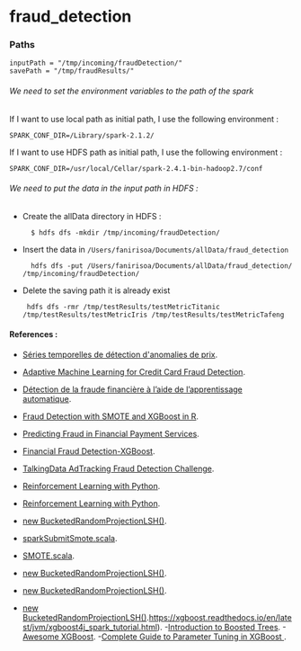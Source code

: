 # fraud_detection

### Paths 

    inputPath = "/tmp/incoming/fraudDetection/"
    savePath = "/tmp/fraudResults/"

######  We need to set the environment variables to the path of the spark 

If I want to use local path as initial path, I use the following environment :

    
    SPARK_CONF_DIR=/Library/spark-2.1.2/
    

If I want to use HDFS path as initial path, I use the following environment :

    
    SPARK_CONF_DIR=/usr/local/Cellar/spark-2.4.1-bin-hadoop2.7/conf
    

    
######  We need to put the data in the input path in HDFS :

- Create the allData directory in HDFS :
    
    
        $ hdfs dfs -mkdir /tmp/incoming/fraudDetection/
    

- Insert the data in `/Users/fanirisoa/Documents/allData/fraud_detection`


        hdfs dfs -put /Users/fanirisoa/Documents/allData/fraud_detection/  /tmp/incoming/fraudDetection/
    
    
    
    
- Delete the saving path it is already exist

        
       hdfs dfs -rmr /tmp/testResults/testMetricTitanic /tmp/testResults/testMetricIris /tmp/testResults/testMetricTafeng
  
  
    
    
    
    
    
    

#### References :
- [Séries temporelles de détection d'anomalies de prix](https://supportivy.com/series-temporelles-de-detection-danomalies-de-prix-vers-la-science-des-donnees/).
- [Adaptive Machine Learning for Credit Card Fraud Detection](http://di.ulb.ac.be/map/adalpozz/pdf/Dalpozzolo2015PhD.pdf).
- [Détection de la fraude financière à l’aide de l’apprentissage automatique](http://www.mbenhamd.com/var/f/vq/ve/vqve0tewBifvp1QcJ3zlPnDj2EL9gXRsoKry5uA-ZMY_master.pdf).
- [Fraud Detection with SMOTE and XGBoost in R](https://www.kaggle.com/bonovandoo/fraud-detection-with-smote-and-xgboost-in-r).
- [Predicting Fraud in Financial Payment Services](https://www.kaggle.com/arjunjoshua/predicting-fraud-in-financial-payment-services).
- [Financial Fraud Detection-XGBoost](https://www.kaggle.com/georgepothur/4-financial-fraud-detection-xgboost).
- [TalkingData AdTracking Fraud Detection Challenge](https://www.kaggle.com/c/talkingdata-adtracking-fraud-detection/discussion/56777#latest-329919).
- [Reinforcement Learning with Python](https://towardsdatascience.com/reinforcement-learning-with-python-8ef0242a2fa2).


- [Reinforcement Learning with Python](https://xgboost.readthedocs.io/en/latest/tutorials/model.html).
- [new BucketedRandomProjectionLSH()](https://spark.apache.org/docs/latest/ml-features.html#bucketed-random-projection-for-euclidean-distance).
- [sparkSubmitSmote.scala](https://github.com/Angkirat/Smote-for-Spark/blob/master/sparkSubmitSmote.scala).
- [SMOTE.scala](https://github.com/anathan90/SparkSMOTE/blob/master/src/main/scala/SMOTE.scala).
- [new BucketedRandomProjectionLSH()](https://towardsdatascience.com/methods-for-dealing-with-imbalanced-data-5b761be45a18).
- [new BucketedRandomProjectionLSH()](https://towardsdatascience.com/having-an-imbalanced-dataset-here-is-how-you-can-solve-it-1640568947eb).
- [new BucketedRandomProjectionLSH()](https://xgboost.readthedocs.io/en/latest/jvm/xgboost4j_spark_tutorial.html).https://xgboost.readthedocs.io/en/latest/jvm/xgboost4j_spark_tutorial.html).
-[Introduction to Boosted Trees](https://xgboost.readthedocs.io/en/latest/tutorials/model.html).
-[Awesome XGBoost](https://github.com/dmlc/xgboost/tree/master/demo).
-[Complete Guide to Parameter Tuning in XGBoost ](https://www.analyticsvidhya.com/blog/2016/03/complete-guide-parameter-tuning-xgboost-with-codes-python/).































































